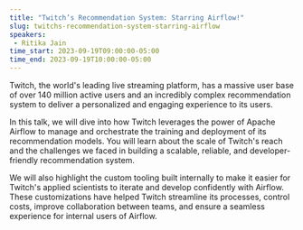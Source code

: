 ```yaml
---
title: "Twitch’s Recommendation System: Starring Airflow!"
slug: twitchs-recommendation-system-starring-airflow
speakers:
 - Ritika Jain
time_start: 2023-09-19T09:00:00-05:00
time_end: 2023-09-19T10:00:00-05:00
---
```


Twitch, the world's leading live streaming platform, has a massive user base of over 140 million active users and an incredibly complex recommendation system to deliver a personalized and engaging experience to its users. 



In this talk, we will dive into how Twitch leverages the power of Apache Airflow to manage and orchestrate the training and deployment of its recommendation models. You will learn about the scale of Twitch's reach and the challenges we faced in building a scalable, reliable, and developer-friendly recommendation system.



We will also highlight the custom tooling built internally to make it easier for Twitch's applied scientists to iterate and develop confidently with Airflow. These customizations have helped Twitch streamline its processes, control costs, improve collaboration between teams, and ensure a seamless experience for internal users of Airflow.

